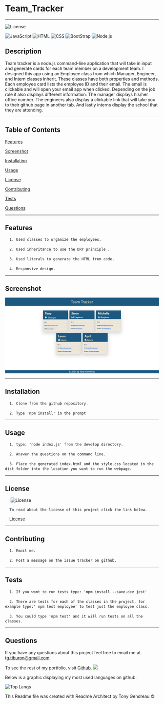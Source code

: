 # Team_Tracker
---

  ![License](https://img.shields.io/github/license/tgtiburon/Team_Tracker?style=flat-square)
  
  ![JavaScript](https://img.shields.io/badge/JavaScript-F7DF1E?style=for-the-badge&logo=javascript&logoColor=black) 
  ![HTML](https://img.shields.io/badge/HTML-239120?style=for-the-badge&logo=html5&logoColor=white) 
  ![CSS](https://img.shields.io/badge/CSS-239120?&style=for-the-badge&logo=css3&logoColor=white) 
  ![BootStrap](https://img.shields.io/badge/Bootstrap-563D7C?style=for-the-badge&logo=bootstrap&logoColor=white) 
  ![Node.js](https://img.shields.io/badge/Node.js-43853D?style=for-the-badge&logo=node.js&logoColor=white) 
## Description

Team tracker is a node.js  command-line application that will take in input and generate cards for each team member on a development team.  I designed this app using an Employee class from which Manager, Engineer, and Intern classes inherit.  These classes have both properties and methods.  Each employee card lists the employee ID and their email.  The email is clickable and will open  your email app when clicked.  Depending on the job role it also displays different information.  The manager displays his/her office number.  The engineers also display a clickable link that will take you to their github page in another tab. And lastly interns display the school that they are attending.

---
  ## Table of Contents

  [Features](#features)

  [Screenshot](#screenshot)

  [Installation](#installation)
    
  [Usage](#usage)
    
  [License](#license)
    
  [Contributing](#contributing)
    
  [Tests](#tests)

  [Questions](#questions)
  
  

---

## Features

      1. Used classes to organize the employees. 

      2. Used inheritance to use the DRY principle . 

      3. Used literals to generate the HTML from code. 

      4. Responsive design.

      
---

## Screenshot 
  ![](./assets/images/team_tracker_scrn.png)
  
  

  ---

  ## Installation

      1. Clone from the github repository. 

      2. Type 'npm install' in the prompt 

---
  ## Usage

      1. type: 'node index.js' from the develop directory. 

      2. Answer the questions on the command line.

      3. Place the generated index.html and the style.css located in the dist folder into the location you want to run the webpage.


  ---
  ## License 

  &emsp; ![License](https://img.shields.io/github/license/tgtiburon/Team_Tracker?style=flat-square)

      To read about the license of this project click the link below.

  &emsp;[License](https://github.com/tgtiburon/Team_Tracker/blob/main/LICENSE) 

  ---
  ## Contributing

      1. Email me. 

      2. Post a message on the issue tracker on github. 
---
  ## Tests

      1. If you want to run tests type: 'npm install --save-dev jest'

      2. There are tests for each of the classes in the project, for example type:' npm test employee' to test just the employee class.

      3. You could type 'npm test' and it will run tests on all the classes.

---
## Questions

If you have any questions about this project feel free to email me at <tg.tiburon@gmail.com>.  

To see the rest of my portfolio, visit [Github](https://github.com/tgtiburon).
![](./images/GitHub-Mark-32px.png)

Below is a graphic displaying my most used languages on github.

![Top Langs](https://github-readme-stats.vercel.app/api/top-langs/?username=tgtiburon)


This Readme file was created with Readme Architect by Tony Gendreau &copy;
